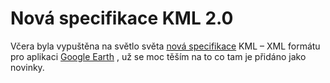 <!--
title : Nová specifikace KML 2.0
author : Roman Ožana <ozana@omdesign.cz>
date : 5.4.2006 18:23:35
tags : GIS, google
-->

# Nová specifikace KML 2.0

Včera byla vypuštěna na světlo světa [nová specifikace][1] KML &#8211; XML formátu pro aplikaci [Google Earth][2] , už se moc těším na to co tam je přidáno jako novinky.

 [1]: http://earth.google.com/kml/kml_overview.html "Specifikace KML Google Earth"
 [2]: http://earth.google.com/ "Aplikace Google Earth"